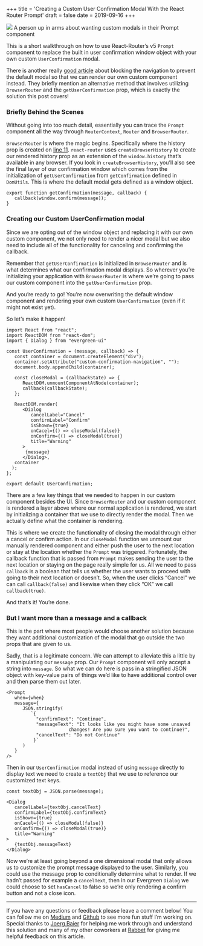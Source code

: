 +++
title = 'Creating a Custom User Confirmation Modal With the React Router Prompt'
draft = false
date =  2019-09-16
+++

<!--more-->

![](https://cdn-images-1.medium.com/max/2400/1*lYSWM1q3d5jGuZxGDK6iwQ.jpeg)
<span class="figcaption_hack">A person up in arms about wanting custom modals in their Prompt component</span>

This is a short walkthrough on how to use React-Router’s v5 `Prompt `component
to replace the built in user confirmation window object with your own custom
`UserConfirmation` modal.

There is another really [good
article](https://medium.com/@michaelchan_13570/using-react-router-v4-prompt-with-custom-modal-component-ca839f5faf39)
about blocking the navigation to prevent the default modal so that we can render
our own custom component instead. They briefly mention an alternative method
that involves utilizing `BrowserRouter` and the `getUserConfirmation` prop,
which is exactly the solution this post covers!

### Briefly Behind the Scenes

Without going into too much detail, essentially you can trace the `Prompt`
component all the way through `RouterContext`, `Router` and `BrowserRouter`.

`BrowserRouter` is where the magic begins. Specifically where the history prop
is created on [line
11](https://github.com/ReactTraining/react-router/blob/v5.0.0/packages/react-router-dom/modules/BrowserRouter.js).
`react-router` uses `createBrowserHistory` to create our rendered history prop
as an extension of the `window.history` that’s available in any browser. If you
look in `createBrowserHistory`, you’ll also see the final layer of our
confirmation window which comes from the initialization of `getUserConfirmation`
from `getConfirmation` defined in `DomUtils`. This is where the default modal
gets defined as a window object.

    export function getConfirmation(message, callback) {
       callback(window.confirm(message));
    }

### Creating our Custom UserConfirmation modal

Since we are opting out of the window object and replacing it with our own
custom component, we not only need to render a nicer modal but we also need to
include all of the functionality for canceling and confirming the callback.

Remember that `getUserConfirmation` is initialized in `BrowserRouter` and is
what determines what our confirmation modal displays. So wherever you’re
initializing your application with `BrowserRouter` is where we’re going to pass
our custom component into the `getUserConfirmation` prop.


And you’re ready to go! You’re now overwriting the default window component and
rendering your own custom `UserConfirmation` (even if it might not exist yet).

So let’s make it happen!

    import React from "react";
    import ReactDOM from "react-dom";
    import { Dialog } from "evergreen-ui"

    const UserConfirmation = (message, callback) => {
       const container = document.createElement("div");
       container.setAttribute("custom-confirmation-navigation", "");
       document.body.appendChild(container);

       const closeModal = (callbackState) => {
          ReactDOM.unmountComponentAtNode(container);
          callback(callbackState);
       };

       ReactDOM.render(
          <Dialog
             cancelLabel="Cancel"
             confirmLabel="Confirm"
             isShown={true}
             onCacel={() => closeModal(false)}
             onConfirm={() => closeModal(true)}
             title="Warning"
          >
           {message}
          </Dialog>,
       container
      );
    };

    export default UserConfirmation;

There are a few key things that we needed to happen in our custom component
besides the UI. Since `BrowserRouter` and our custom component is rendered a
layer above where our normal application is rendered, we start by initializing a
container that we use to directly render the modal. Then we actually define what
the container is rendering.

This is where we create the functionality of closing the modal through either a
cancel or confirm action. In our `closeModal` function we unmount our manually
rendered component and either push the user to the next location or stay at the
location whether the `Prompt` was triggered. Fortunately, the callback function
that is passed from `Prompt` makes sending the user to the next location or
staying on the page really simple for us. All we need to pass `callback` is a
boolean that tells us whether the user wants to proceed with going to their next
location or doesn’t. So, when the user clicks “Cancel” we can call
`callback(false)` and likewise when they click “OK” we call `callback(true)`.

And that’s it! You’re done.

### But I want more than a message and a callback

This is the part where most people would choose another solution because they
want additional customization of the modal that go outside the two props that
are given to us.

Sadly, that is a legitimate concern. We can attempt to alleviate this a little
by a manipulating our `message` prop. Our `Prompt` component will only accept a
string into `message`. So what we can do here is pass in a stringified JSON
object with key-value pairs of things we’d like to have additional control over
and then parse them out later.

    <Prompt
       when={when}
       message={
          JSON.stringify(
             `{
               "confirmText": "Continue",
               "messageText": "It looks like you might have some unsaved
                           changes! Are you sure you want to continue?",
               "cancelText": "Do not Continue"
              }`
          )
       }
    />

Then in our `UserConfirmation` modal instead of using `message` directly to
display text we need to create a `textObj` that we use to reference our
customized text keys.

    const textObj = JSON.parse(message);

    <Dialog
       cancelLabel={textObj.cancelText}
       confirmLabel={textObj.confirmText}
       isShown={true}
       onCacel={() => closeModal(false)}
       onConfirm={() => closeModal(true)}
       title="Warning"
    >
       {textObj.messageText}
    </Dialog>

Now we’re at least going beyond a one dimensional modal that only allows us to
customize the prompt message displayed to the user. Similarly, you could use the
message prop to conditionally determine what to render. If we hadn’t passed for
example a `cancelText`, then in our Evergreen `Dialog` we could choose to set
`hasCancel` to false so we’re only rendering a confirm button and not a close
icon.

*****

If you have any questions or feedback please leave a comment below! You can
follow me on [Medium](https://medium.com/@ivymarkwell) and
[Github](https://github.com/ivymarkwell) to see more fun stuff I’m working on.
Special thanks to [Joerg Baier](https://medium.com/u/f27d2add6165) for helping
me work through and understand this solution and many of my other coworkers at
[Rabbet](https://rabbet.com/) for giving me helpful feedback on this article.
